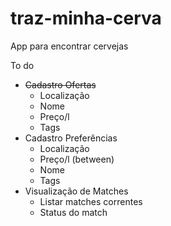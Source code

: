 # traz-minha-cerva
App para encontrar cervejas

To do

- ~~Cadastro Ofertas~~
  - Localização
  - Nome
  - Preço/l
  - Tags
- Cadastro Preferências
  - Localização
  - Preço/l (between)
  - Nome
  - Tags
- Visualização de Matches
  - Listar matches correntes
  - Status do match
